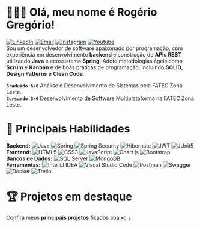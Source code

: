 # 👨🏻‍💻 Olá, meu nome é Rogério Gregório! 
[![LinkedIn](https://img.shields.io/badge/rogeriogregorio-000000?style=flat&logo=linkedin&logoColor=0A66C2)](https://linkedin.com/in/rogeriogregorio)
[![Email](https://img.shields.io/badge/bernardo.rogerio93@gmail-000000?style=flat&logo=gmail&logoColor=D14836)](mailto:bernardo.rogerio93@gmail.com) [![Instagram](https://img.shields.io/badge/@rogeriogregorio__-000000?style=flat&logo=instagram&logoColor=D14836)](https://www.instagram.com/rogeriogregorio_/) [![Youtube](https://img.shields.io/badge/@rogeriogregorio93-000000?style=flat&logo=youtube&logoColor=D14836)](https://www.youtube.com/@rogeriogregorio93)  
Sou um desenvolvedor de software apaixonado por programação, com experiência em desenvolvimento **backend** e construção de **APIs REST** utilizando **Java** e ecossistema **Spring**. Adoto metodologias ágeis como **Scrum** e **Kanban** e de boas práticas de programação, incluindo **SOLID**, **Design Patterns** e **Clean Code**.

**`Graduado 6/6`** Análise e Desenvolvimento de Sistemas pela FATEC Zona Leste.  
**`Cursando 3/6`** Desenvolvimento de Software Multiplataforma na FATEC Zona Leste.

# 🚀 Principais Habilidades

**Backend:** ![Java](https://img.shields.io/badge/Java-000000?style=flat&logo=coffeescript&logoColor=ff0000) ![Spring](https://img.shields.io/badge/Spring-000000?style=flat&logo=spring&logoColor=6DB33F) ![Spring Security](https://img.shields.io/badge/Spring%20Security-000000?style=flat&logo=springsecurity&logoColor=6DB33F) ![Hibernate](https://img.shields.io/badge/Hibernate-000000?style=flat&logo=Hibernate&logoColor=59666C) ![JWT](https://img.shields.io/badge/JWT-000000?style=flat&logo=JSON%20web%20tokens&logoColor=F7DF1E) ![JUnit5](https://img.shields.io/badge/Junit5-000000?style=flat&logo=junit5&logoColor=25A162)  
**Frontend:** ![HTML5](https://img.shields.io/badge/HTML5-000000?style=flat&logo=html5&logoColor=E34F26) ![CSS3](https://img.shields.io/badge/CSS3-000000?style=flat&logo=css3&logoColor=1572B6) ![JavaScript](https://img.shields.io/badge/JavaScript-000000?style=flat&logo=javascript&logoColor=F7DF1E) ![Chart js](https://img.shields.io/badge/Chart%20js-000000?style=flat&logo=chartdotjs&logoColor=FF6384) ![Bootstrap](https://img.shields.io/badge/Bootstrap-000000?style=flat&logo=bootstrap&logoColor=563D7C)  
**Bancos de Dados:** ![SQL Server](https://img.shields.io/badge/SQL%20Server-000000?style=flat&logo=adminer&logoColor=29a2ff) ![MongoDB](https://img.shields.io/badge/MongoDB-000000?style=flat&logo=mongodb&logoColor=4EA94B)  
**Ferramentas:** ![IntelliJ IDEA](https://img.shields.io/badge/IntelliJ_IDEA-000000?style=flat&logo=intellij-idea&logoColor=white) ![Visual Studio Code](https://img.shields.io/badge/VS%20Code-000000?style=flat&logo=htmx&logoColor=007ACC) ![Postman](https://img.shields.io/badge/Postman-000000?style=flat&logo=Postman&logoColor=FF6C37) ![Swagger](https://img.shields.io/badge/Swagger-000000?style=flat&logo=Swagger&logoColor=85EA2D) ![Docker](https://img.shields.io/badge/Docker-000000?style=flat&logo=docker&logoColor=2496ED) ![Trello](https://img.shields.io/badge/Trello-000000?style=flat&logo=trello&logoColor=0052CC)

# 🏆 Projetos em destaque
Confira meus **principais projetos** fixados abaixo ⤵️




